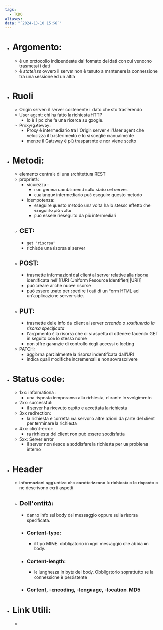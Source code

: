 ```yaml
---
tags:
  - TODO
aliases: 
data: "`2024-10-10 15:56`"
---
```

- # Argomento:
	- è un protocollo indipendente dal formato dei dati con cui vengono trasmessi i dati 
	- è _stateless_ ovvero il server non è tenuto a mantenere la connessione tra una sessione ed un altra 
- # Ruoli 
	- Origin server: il server contenente il dato che sto trasferendo
	- User agent: chi ha fatto la richiesta HTTP 
		- lo è il pc che fa una ricerca su google.
	- Proxy/gateway:
		- Proxy è intermediario tra l'Origin server e l'User agent che velocizza il trasferimento e lo si sceglie manualmente
		- mentre il Gateway è più trasparente e non viene scelto 
- # Metodi:
	- elemento centrale di una architettura REST
	- proprietà:
		- sicurezza :
			- non genera cambiamenti sullo stato del server.
			- qualunque intermediario può eseguire questo metodo
		- idempotenza:
			- eseguire questo metodo una volta ha lo stesso effetto che eseguirlo più volte
			- può essere rieseguito da più intermediari 
	- ## GET:
		- `get "risorsa" `
		- richiede una risorsa al server
	- ## POST:
		- trasmette informazioni dal client al server relative alla risorsa identificata nell'[[URI (Uniform Resource Identifier)||URI]] 
		- può creare anche nuove risorse 
		- può essere usato per spedire i dati di un Form HTML ad un'applicazione server-side.
	- ## PUT:
		- trasmette delle info dal client al server _creando o sostituendo la risorsa specificata_  
		- l'argomento è la risorsa che ci si aspetta di ottenere facendo GET in seguito con lo stesso nome 
		- non offre garanzie di controllo degli accessi o locking
	- PATCH:
		- aggiorna parzialmente la risorsa indentificata dall'URI
		- indica quali modifiche incrementali e non sovrascrivere 
- # Status code:
	- 1xx: informational:
		- una risposta temporanea alla richiesta, durante lo svolgimento
	- 2xx: successful: 
		- il server ha ricevuto capito e accettata la richiesta
	- 3xx redirection:
		- la richiesta è corretta ma servono altre azioni da parte del client per terminare la richiesta 
	- 4xx: client-error:
		- ra richiesta del client non può essere soddisfatta
	- 5xx: Server error: 
		- il server non riesce a soddisfare la richiesta per un problema interno
- # Header 
	- informazioni aggiuntive che caratterizzano le richieste e le risposte e ne descrivono certi aspetti
	- ## Dell'entità:
		- danno info sul body del messaggio oppure sulla risorsa specificata.
		- ### Content-type: 
			- il tipo MIME. obbligatorio in ogni messaggio che abbia un body.
		- ### Content-length:
			- le lunghezza in byte del body. Obbligatorio soprattutto se la connessione è persistente
		- ### Content, -encoding, -lenguage, -location, MD5
- # Link Utili:
	- 